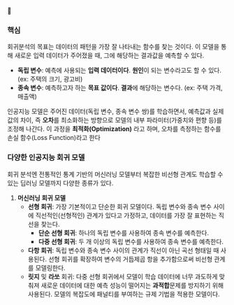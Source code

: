 
### 핵심

회귀분석의 목표는 데이터의 패턴을 가장 잘 나타내는 함수를 찾는 것이다. 
이 모델을 통해 새로운 입력 데이터가 주어졌을 때, 그에 해당하는 결과값을 예측할 수 있다.

- **독립 변수**: 예측에 사용되는 **입력 데이터이다**. **원인**이 되는 변수라고도 할 수 있다. (ex: 주택의 크기, 광고비)
- **종속 변수**: 예측하고자 하는 **목표 값이다**. **결과**에 해당하는 변수다. (ex: 주택 가격, 매출액)

인공지능 모델은 주어진 데이터(독립 변수, 종속 변수 쌍)를 학습하면서, 예측값과 실제값의 차이, 즉 **오차**를 최소화하는 방향으로 모델의 내부 파라미터(가중치와 편향 등)를 조정해 나간다. 이 과정을 **최적화(Optimization)** 라고 하며, 오차를 측정하는 함수를 손실 함수(Loss Function)라고 한다

### 다양한 인공지능 회귀 모델

회귀 분석엔 전통적인 통계 기반의 머신러닝 모델부터 복잡한 비선형 관계도 학습할 수 있는 딥러닝 모델까지 다양한 종류가 있다.

1. **머신러닝 회귀 모델**
	- **선형 회귀**: 가장 기본적이고 단순한 회귀 모델이다. 독립 변수와 종속 변수 사이에 직선적인(선형적인) 관계가 있다고 가정하고, 데이터를 가장 잘 표현하는 직선을 찾는다.
		- **단순 선형 회귀**: 하나의 독립 변수를 사용하여 종속 변수를 예측한다.
		- **다중 선형 회귀**: 두 개 이상의 독립 변수를 사용하여 종속 변수를 예측한다.
	- **다항 회귀**: 독립 변수와 종속 변수 사이의 관계가 직선이 아닌 곡선 형태일 때 사용된다. 선형 회귀를 확장하여 변수의 거듭제곱 항을 추가함으로써 비선형 관계를 모델링한다.
	- **릿지** 및 **라쏘** 회귀: 다중 선형 회귀에서 모델이 학습 데이터에 너무 과도하게 맞춰져 새로운 데이터에 대한 예측 성능이 떨어지는 **과적합**문제를 방지하기 위해 사용된다. 모델의 복잡도에 패널티를 부여하는 규제 기법을 적용한 모델이다. 